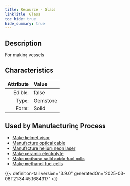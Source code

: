 ```yaml
---
title: Resource - Glass
linkTitle: Glass
toc_hide: true
hide_summary: true
---
```

<!-- This is generated by the MarsSim HelpGenertor, do not edit. -->

## Description
For making vessels

## Characteristics

| Attribute      | Value |
|--------:|:------|
|Edible:|false|
|Type:|Gemstone|
|Form:|Solid|
 

## Used by Manufacturing Process

- [Make helmet visor](/docs/definitions/process/make-helmet-visor)
- [Manufacture optical cable](/docs/definitions/process/manufacture-optical-cable)
- [Manufacture helium neon laser](/docs/definitions/process/manufacture-helium-neon-laser)
- [Make ceramic electrolyte](/docs/definitions/process/make-ceramic-electrolyte)
- [Make methane solid oxide fuel cells](/docs/definitions/process/make-methane-solid-oxide-fuel-cells)
- [Make methanol fuel cells](/docs/definitions/process/make-methanol-fuel-cells)


    


{{< definition-tail version="3.9.0" generatedOn="2025-03-08T21:34:45.1684317" >}}


